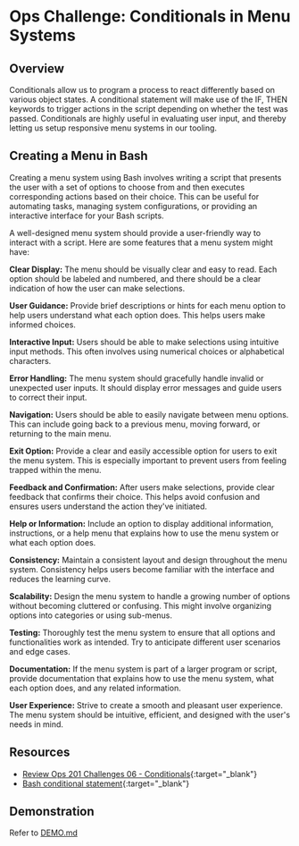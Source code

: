 # Ops Challenge: Conditionals in Menu Systems

## Overview

Conditionals allow us to program a process to react differently based on various object states. A conditional statement will make use of the IF, THEN keywords to trigger actions in the script depending on whether the test was passed. Conditionals are highly useful in evaluating user input, and thereby letting us setup responsive menu systems in our tooling.

## Creating a Menu in Bash

Creating a menu system using Bash involves writing a script that presents the user with a set of options to choose from and then executes corresponding actions based on their choice. This can be useful for automating tasks, managing system configurations, or providing an interactive interface for your Bash scripts.

A well-designed menu system should provide a user-friendly way to interact with a script. Here are some features that a menu system might have:

**Clear Display:** The menu should be visually clear and easy to read. Each option should be labeled and numbered, and there should be a clear indication of how the user can make selections.

**User Guidance:** Provide brief descriptions or hints for each menu option to help users understand what each option does. This helps users make informed choices.

**Interactive Input:** Users should be able to make selections using intuitive input methods. This often involves using numerical choices or alphabetical characters.

**Error Handling:** The menu system should gracefully handle invalid or unexpected user inputs. It should display error messages and guide users to correct their input.

**Navigation:** Users should be able to easily navigate between menu options. This can include going back to a previous menu, moving forward, or returning to the main menu.

**Exit Option:** Provide a clear and easily accessible option for users to exit the menu system. This is especially important to prevent users from feeling trapped within the menu.

**Feedback and Confirmation:** After users make selections, provide clear feedback that confirms their choice. This helps avoid confusion and ensures users understand the action they've initiated.

**Help or Information:** Include an option to display additional information, instructions, or a help menu that explains how to use the menu system or what each option does.

**Consistency:** Maintain a consistent layout and design throughout the menu system. Consistency helps users become familiar with the interface and reduces the learning curve.

**Scalability:** Design the menu system to handle a growing number of options without becoming cluttered or confusing. This might involve organizing options into categories or using sub-menus.

**Testing:** Thoroughly test the menu system to ensure that all options and functionalities work as intended. Try to anticipate different user scenarios and edge cases.

**Documentation:** If the menu system is part of a larger program or script, provide documentation that explains how to use the menu system, what each option does, and any related information.

**User Experience:** Strive to create a smooth and pleasant user experience. The menu system should be intuitive, efficient, and designed with the user's needs in mind.

## Resources

- [Review Ops 201 Challenges 06 - Conditionals](https://codefellows.github.io/ops-201-guide/curriculum/class-06/challenges/){:target="_blank"}
- [Bash conditional statement](https://linuxhint.com/bash_conditional_statement/){:target="_blank"}

## Demonstration

Refer to [DEMO.md](DEMO.md)
